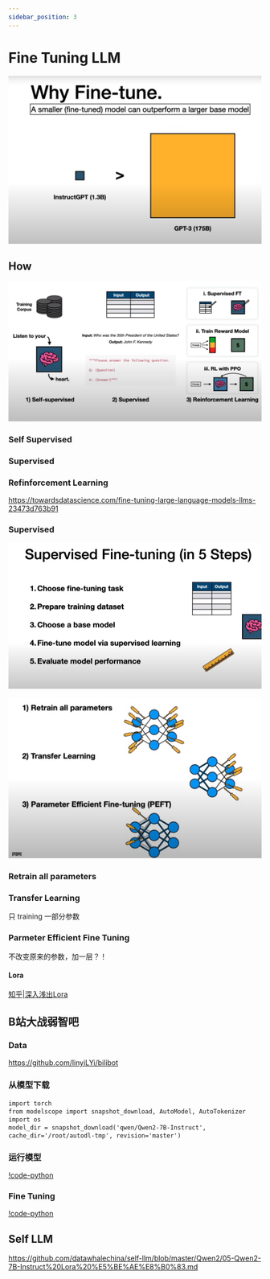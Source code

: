 ```yaml
---
sidebar_position: 3
---
```


# Fine Tuning LLM

![fine tuning](./fine-tuning.png)

## How

![how-3-way](./how-3-way.png)

### Self Supervised
### Supervised
### Refinforcement Learning

https://towardsdatascience.com/fine-tuning-large-language-models-llms-23473d763b91

### Supervised

![Supervised](./supervised.png)

![Supervised paramter](./supervised-parameter.png)

### Retrain all parameters
### Transfer Learning
只 training 一部分参数
### Parmeter Efficient Fine Tuning
不改变原来的参数，加一层？！
#### Lora
[知乎|深入浅出Lora](https://zhuanlan.zhihu.com/p/650197598)

## B站大战弱智吧

### Data
https://github.com/linyiLYi/bilibot

### 从模型下载
```
import torch
from modelscope import snapshot_download, AutoModel, AutoTokenizer
import os
model_dir = snapshot_download('qwen/Qwen2-7B-Instruct', cache_dir='/root/autodl-tmp', revision='master')
```

### 运行模型

[!code-python](./runmodel.ipynb)

### Fine Tuning

[!code-python](./finetune.ipynb)



## Self LLM
https://github.com/datawhalechina/self-llm/blob/master/Qwen2/05-Qwen2-7B-Instruct%20Lora%20%E5%BE%AE%E8%B0%83.md
